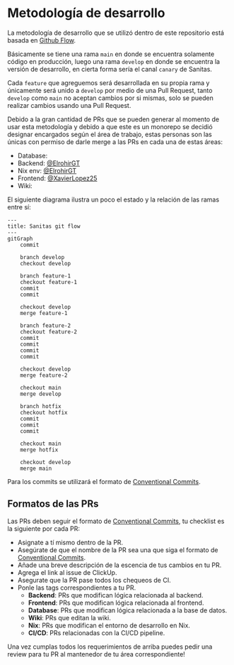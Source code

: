 # Metodología de desarrollo
La metodología de desarrollo que se utilizó dentro de este repositorio está basada en [Github Flow](https://docs.github.com/en/get-started/using-github/github-flow).

Básicamente se tiene una rama `main` en donde se encuentra solamente código en producción, luego una rama `develop` en donde se encuentra la versión de desarrollo, en cierta forma sería el canal `canary` de Sanitas.

Cada `feature` que agreguemos será desarrollada en su propia rama y únicamente será unido a `develop` por medio de una Pull Request, tanto `develop` como `main` no aceptan cambios por si mismas, solo se pueden realizar cambios usando una Pull Request.

Debido a la gran cantidad de PRs que se pueden generar al momento de usar esta metodología y debido a que este es un monorepo se decidió designar encargados según el área de trabajo, estas personas son las únicas con permiso de darle merge a las PRs en cada una de estas áreas:

- Database:
- Backend: [@ElrohirGT](https://github.com/ElrohirGT)
- Nix env: [@ElrohirGT](https://github.com/ElrohirGT)
- Frontend: [@XavierLopez25](https://github.com/XavierLopez25)
- Wiki:

El siguiente diagrama ilustra un poco el estado y la relación de las ramas entre sí:

```mermaid
---
title: Sanitas git flow
---
gitGraph
    commit

    branch develop
    checkout develop

    branch feature-1
    checkout feature-1
    commit
    commit

    checkout develop
    merge feature-1

    branch feature-2
    checkout feature-2
    commit
    commit
    commit
    commit

    checkout develop
    merge feature-2

    checkout main
    merge develop

    branch hotfix
    checkout hotfix
    commit
    commit
    commit

    checkout main
    merge hotfix

    checkout develop
    merge main
```

Para los commits se utilizará el formato de [Conventional Commits](https://www.conventionalcommits.org/en/v1.0.0/).

## Formatos de las PRs
Las PRs deben seguir el formato de [Conventional Commits](https://www.conventionalcommits.org/en/v1.0.0/), tu checklist es la siguiente por cada PR:

- Asignate a tí mismo dentro de la PR.
- Asegúrate de que el nombre de la PR sea una que siga el formato de [Conventional Commits](https://www.conventionalcommits.org/en/v1.0.0/).
- Añade una breve descripción de la escencia de tus cambios en tu PR.
- Agrega el link al issue de ClickUp.
- Asegurate que la PR pase todos los chequeos de CI.
- Ponle las tags correspondientes a tu PR.
    - **Backend**: PRs que modifican lógica relacionada al backend.
    - **Frontend**: PRs que modifican lógica relacionada al frontend.
    - **Database**: PRs que modifican lógica relacionada a la base de datos.
    - **Wiki**: PRs que editan la wiki.
    - **Nix**: PRs que modifican el entorno de desarrollo en Nix.
    - **CI/CD**: PRs relacionadas con la CI/CD pipeline.

Una vez cumplas todos los requerimientos de arriba puedes pedir una review para tu PR al mantenedor de tu área correspondiente! 
